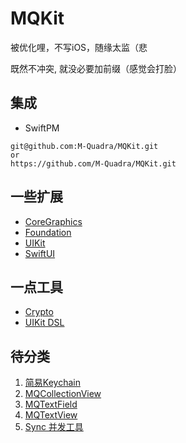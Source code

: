 # MQKit

被优化哩，不写iOS，随缘太监（悲

既然不冲突, 就没必要加前缀（感觉会打脸）



## 集成

- SwiftPM

```
git@github.com:M-Quadra/MQKit.git
or
https://github.com/M-Quadra/MQKit.git
```



## 一些扩展

- [CoreGraphics](./Document/Extension/CoreGraphics.md)
- [Foundation](Document/Extension/Foundation/Foundation.md)
- [UIKit](Document/Extension/UIKit/UIKit.md)
- [SwiftUI](Document/Extension/SwiftUI.md)



## 一点工具

- [Crypto](./Document/Util/Crypto.md)
- [UIKit DSL](./Document/Util/UIKit_DSL.md)



## 待分类

1. [简易Keychain](Document/Other/MQKeychain.md)
2. [MQCollectionView](Document/MQ_Class.md)
3. [MQTextField](Document/Other/MQTextField.md)
4. [MQTextView](./Document/Other/MQTextView.md)
5. [Sync 并发工具](./Document/Other/Sync.md)


